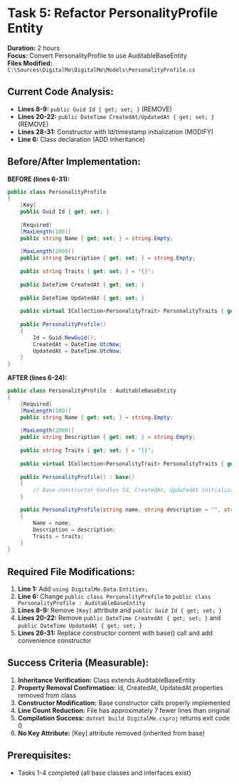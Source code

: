 # Task 5: Refactor PersonalityProfile Entity
**Duration:** 2 hours  
**Focus:** Convert PersonalityProfile to use AuditableBaseEntity  
**Files Modified:** `C:\Sources\DigitalMe\DigitalMe\Models\PersonalityProfile.cs`

## Current Code Analysis:
- **Lines 8-9:** `public Guid Id { get; set; }` (REMOVE)
- **Lines 20-22:** `public DateTime CreatedAt/UpdatedAt { get; set; }` (REMOVE)  
- **Lines 28-31:** Constructor with Id/timestamp initialization (MODIFY)
- **Line 6:** Class declaration (ADD inheritance)

## Before/After Implementation:

**BEFORE (lines 6-31):**
```csharp
public class PersonalityProfile
{
    [Key]
    public Guid Id { get; set; }
    
    [Required]
    [MaxLength(100)]
    public string Name { get; set; } = string.Empty;
    
    [MaxLength(2000)]
    public string Description { get; set; } = string.Empty;
    
    public string Traits { get; set; } = "{}";
    
    public DateTime CreatedAt { get; set; }
    
    public DateTime UpdatedAt { get; set; }
    
    public virtual ICollection<PersonalityTrait> PersonalityTraits { get; set; } = new List<PersonalityTrait>();
    
    public PersonalityProfile()
    {
        Id = Guid.NewGuid();
        CreatedAt = DateTime.UtcNow;
        UpdatedAt = DateTime.UtcNow;
    }
}
```

**AFTER (lines 6-24):**
```csharp
public class PersonalityProfile : AuditableBaseEntity
{
    [Required]
    [MaxLength(100)]
    public string Name { get; set; } = string.Empty;
    
    [MaxLength(2000)]
    public string Description { get; set; } = string.Empty;
    
    public string Traits { get; set; } = "{}";
    
    public virtual ICollection<PersonalityTrait> PersonalityTraits { get; set; } = new List<PersonalityTrait>();
    
    public PersonalityProfile() : base()
    {
        // Base constructor handles Id, CreatedAt, UpdatedAt initialization
    }

    public PersonalityProfile(string name, string description = "", string traits = "{}") : base()
    {
        Name = name;
        Description = description;
        Traits = traits;
    }
}
```

## Required File Modifications:
1. **Line 1:** Add `using DigitalMe.Data.Entities;`
2. **Line 6:** Change `public class PersonalityProfile` to `public class PersonalityProfile : AuditableBaseEntity`
3. **Lines 8-9:** Remove `[Key]` attribute and `public Guid Id { get; set; }`
4. **Lines 20-22:** Remove `public DateTime CreatedAt { get; set; }` and `public DateTime UpdatedAt { get; set; }`
5. **Lines 26-31:** Replace constructor content with base() call and add convenience constructor

## Success Criteria (Measurable):
1. **Inheritance Verification:** Class extends AuditableBaseEntity
2. **Property Removal Confirmation:** Id, CreatedAt, UpdatedAt properties removed from class
3. **Constructor Modification:** Base constructor calls properly implemented
4. **Line Count Reduction:** File has approximately 7 fewer lines than original
5. **Compilation Success:** `dotnet build DigitalMe.csproj` returns exit code 0
6. **No Key Attribute:** [Key] attribute removed (inherited from base)

## Prerequisites:
- Tasks 1-4 completed (all base classes and interfaces exist)